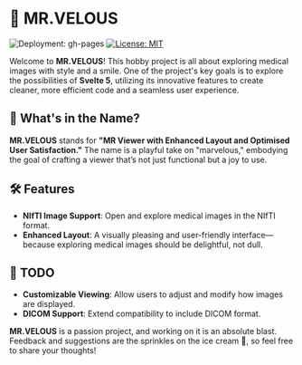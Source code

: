 # 🩻 MR.VELOUS

![Deployment: gh-pages](https://github.com/igoresso/mr-velous/actions/workflows/deploy.yml/badge.svg)
[![License: MIT](https://img.shields.io/badge/License-MIT-yellow.svg)](https://opensource.org/licenses/MIT)

Welcome to **MR.VELOUS**! This hobby project is all about exploring medical images with style and a smile. One of the project's key goals is to explore the possibilities of **Svelte 5**, utilizing its innovative features to create cleaner, more efficient code and a seamless user experience.

## 🤔 What's in the Name?

**MR.VELOUS** stands for **"MR Viewer with Enhanced Layout and Optimised User Satisfaction."** The name is a playful take on "marvelous," embodying the goal of crafting a viewer that’s not just functional but a joy to use.

## 🛠️ Features

- **NIfTI Image Support**: Open and explore medical images in the NIfTI format.
- **Enhanced Layout**: A visually pleasing and user-friendly interface—because exploring medical images should be delightful, not dull.

## 📝 TODO

- **Customizable Viewing**: Allow users to adjust and modify how images are displayed.
- **DICOM Support**: Extend compatibility to include DICOM format.

**MR.VELOUS** is a passion project, and working on it is an absolute blast. Feedback and suggestions are the sprinkles on the ice cream 🍦, so feel free to share your thoughts!
